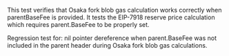 This test verifies that Osaka fork blob gas calculation works correctly when
parentBaseFee is provided. It tests the EIP-7918 reserve price calculation
which requires parent.BaseFee to be properly set.

Regression test for: nil pointer dereference when parent.BaseFee was not
included in the parent header during Osaka fork blob gas calculations.